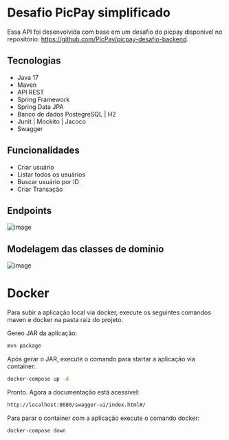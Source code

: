 
# Desafio PicPay simplificado

Essa API foi desenvolvida com base em um desafio do picpay disponivel no repositório: https://github.com/PicPay/picpay-desafio-backend.

## Tecnologias

- Java 17
- Maven
- API REST
- Spring Framework
- Spring Data JPA
- Banco de dados PostegreSQL | H2
- Junit | Mockito | Jacoco
- Swagger

## Funcionalidades
- Criar usuário
- Listar todos os usuários
- Buscar usuário por ID
- Criar Transação

## Endpoints
![image](https://github.com/Gabrielv7/desafio-pic-pay/assets/53438847/fa0553e8-bc19-41fc-8484-38978e47907d)

## Modelagem das classes de domínio
![image](https://github.com/Gabrielv7/desafio-pic-pay/assets/53438847/fb0defde-3c94-458d-8898-75d9a4e0b22c)

# Docker
Para subir a aplicação local via docker, execute os seguintes comandos maven e docker na pasta raiz do projeto.

Gereo JAR da aplicação:
```bash
mvn package
```
Após gerar o JAR, execute o comando para startar a aplicação via container:
```bash
docker-compose up -d
```
Pronto. Agora a documentação está acessivel:
```bash
http://localhost:8080/swagger-ui/index.html#/
```
Para parar o container com a aplicação execute o comando docker:
```bash
docker-compose down

